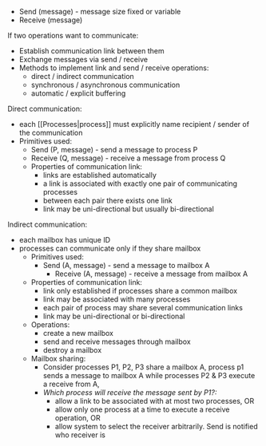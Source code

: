 - Send (message) - message size fixed or variable
- Receive (message)

If two operations want to communicate:
- Establish communication link between them
- Exchange messages via send / receive
- Methods to implement link and send / receive operations:
	- direct / indirect communication
	- synchronous / asynchronous communication
	- automatic / explicit buffering

Direct communication:
- each [[Processes|process]] must explicitly name recipient / sender of the communication
- Primitives used:
	- Send (P, message) - send a message to process P
	- Receive (Q, message) - receive a message from process Q
	- Properties of communication link:
		- links are established automatically
		- a link is associated with exactly one pair of communicating processes 
		- between each pair there exists one link
		- link may be uni-directional but usually bi-directional

Indirect communication:
- each mailbox has unique ID
- processes can communicate only if they share mailbox
	- Primitives used:
		- Send (A, message) - send a message to mailbox A
			- Receive (A, message) - receive a message from mailbox A
	- Properties of communication link:
		- link only established if processes share a common mailbox
		- link may be associated with many processes
		- each pair of process may share several communication links
		- link may be uni-directional or bi-directional
	- Operations:
		- create a new mailbox
		- send and receive messages through mailbox
		- destroy a mailbox
	- Mailbox sharing:
		- Consider processes P1, P2, P3 share a mailbox A, process p1 sends a message to mailbox A while processes P2 & P3 execute a receive from A,
		- *Which process will receive the message sent by P1?:*
			- allow a link to be associated with at most two processes, OR
			- allow only one process at a time to execute a receive operation, OR
			- allow system to select the receiver arbitrarily. Send is notified who receiver is

